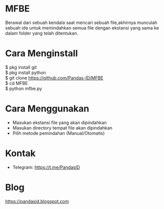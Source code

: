 # MFBE
Berawal dari sebuah kendala saat mencari sebuah file,akhirnya munculah sebuah ide untuk memindahkan semua file dengan ekstansi yang sama ke dalam folder yang telah ditentukan.

# Cara Menginstall
$ pkg install git<br>
$ pkg install python<br>
$ git clone https://github.com/Pandas-ID/MFBE<br>
$ cd MFBE<br>
$ python mfbe.py

# Cara Menggunakan
+ Masukan ekstansi file yang akan dipindahkan
+ Masukan directory tempat file akan dipindahkan
+ Pilih metode pemindahan (Manual/Otomatis)

# Kontak
+ Telegram: https://t.me/PandasID

# Blog
https://pandasid.blogspot.com
